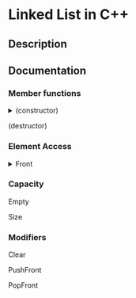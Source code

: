 # Linked List in C++

## Description


## Documentation


### Member functions

<details> 
<summary> (constructor) </summary>

 
```c++
1. List();
```

```c++
2. List(std::initializer_list<T> L);
```


#### Example

```c++
#include <iostream>
#include <string>
#include "List.hpp"

int main(){
    // Default constructor
    List<int> L1;

    // Initializer list constructor
    List<std::string> L2 = {"Hello", "There", "General"};
    
    L2.DisplayList();
}
```

#### Output

```

```



<br>
</details>

(destructor)


### Element Access



<details>
<summary> Front </summary>

```c++
const T& Front() const;
```


</details>

### Capacity

Empty

Size

### Modifiers

Clear

PushFront

PopFront


